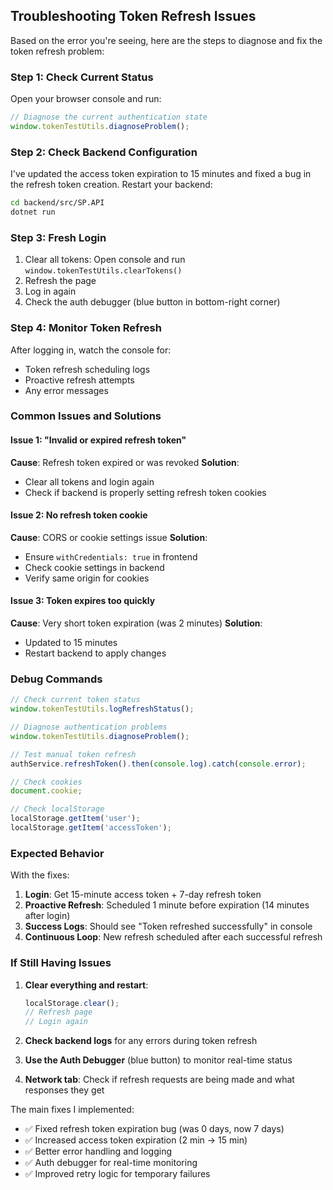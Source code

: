 ## Troubleshooting Token Refresh Issues

Based on the error you're seeing, here are the steps to diagnose and fix the token refresh problem:

### Step 1: Check Current Status

Open your browser console and run:
```javascript
// Diagnose the current authentication state
window.tokenTestUtils.diagnoseProblem();
```

### Step 2: Check Backend Configuration

I've updated the access token expiration to 15 minutes and fixed a bug in the refresh token creation. Restart your backend:

```bash
cd backend/src/SP.API
dotnet run
```

### Step 3: Fresh Login

1. Clear all tokens: Open console and run `window.tokenTestUtils.clearTokens()`
2. Refresh the page
3. Log in again
4. Check the auth debugger (blue button in bottom-right corner)

### Step 4: Monitor Token Refresh

After logging in, watch the console for:
- Token refresh scheduling logs
- Proactive refresh attempts
- Any error messages

### Common Issues and Solutions

#### Issue 1: "Invalid or expired refresh token"
**Cause**: Refresh token expired or was revoked
**Solution**: 
- Clear all tokens and login again
- Check if backend is properly setting refresh token cookies

#### Issue 2: No refresh token cookie
**Cause**: CORS or cookie settings issue
**Solution**:
- Ensure `withCredentials: true` in frontend
- Check cookie settings in backend
- Verify same origin for cookies

#### Issue 3: Token expires too quickly
**Cause**: Very short token expiration (was 2 minutes)
**Solution**: 
- Updated to 15 minutes
- Restart backend to apply changes

### Debug Commands

```javascript
// Check current token status
window.tokenTestUtils.logRefreshStatus();

// Diagnose authentication problems
window.tokenTestUtils.diagnoseProblem();

// Test manual token refresh
authService.refreshToken().then(console.log).catch(console.error);

// Check cookies
document.cookie;

// Check localStorage
localStorage.getItem('user');
localStorage.getItem('accessToken');
```

### Expected Behavior

With the fixes:
1. **Login**: Get 15-minute access token + 7-day refresh token
2. **Proactive Refresh**: Scheduled 1 minute before expiration (14 minutes after login)
3. **Success Logs**: Should see "Token refreshed successfully" in console
4. **Continuous Loop**: New refresh scheduled after each successful refresh

### If Still Having Issues

1. **Clear everything and restart**:
   ```javascript
   localStorage.clear();
   // Refresh page
   // Login again
   ```

2. **Check backend logs** for any errors during token refresh

3. **Use the Auth Debugger** (blue button) to monitor real-time status

4. **Network tab**: Check if refresh requests are being made and what responses they get

The main fixes I implemented:
- ✅ Fixed refresh token expiration bug (was 0 days, now 7 days)
- ✅ Increased access token expiration (2 min → 15 min)
- ✅ Better error handling and logging
- ✅ Auth debugger for real-time monitoring
- ✅ Improved retry logic for temporary failures
